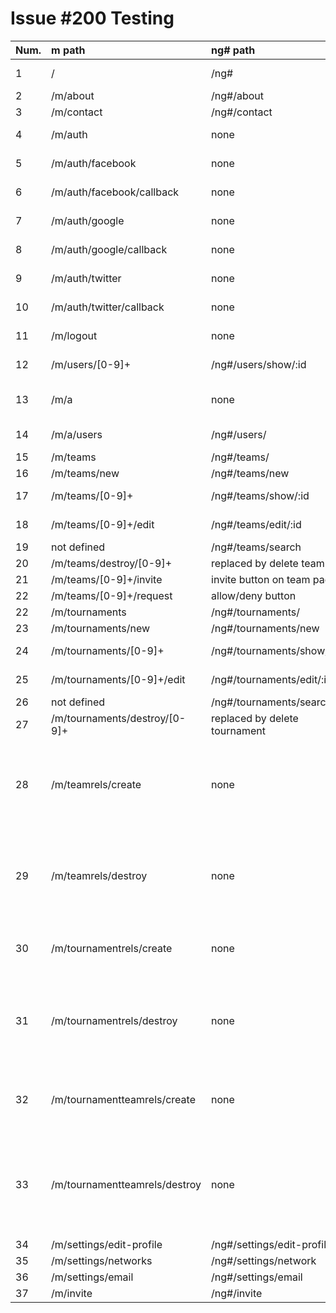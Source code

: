 Issue #200 Testing
===================

| Num.  |          m path                  |              ng# path                | status |     comments                    |
-------|:----------------------------------|:-------------------------------------|:-----|:----------------------------
| 1     |    /                             | /ng#                                 | &#x2713;   | login & logout ok
| 2     |    /m/about                      | /ng#/about                           | &#x2713;   |
| 3     |    /m/contact                    | /ng#/contact                         | &#x2713;   |
| 4     |    /m/auth                       | none                                 | N.A. | done at root
| 5     |    /m/auth/facebook              | none                                 | N.A. | handled by javascript
| 6     |    /m/auth/facebook/callback     | none                                 | N.A. | handled by javascript
| 7     |    /m/auth/google                | none                                 | N.A. | handled by javascript
| 8     |    /m/auth/google/callback       | none                                 | N.A. | handled by javascript
| 9     |    /m/auth/twitter               | none				                          | N.A. | handled by javascript
| 10    |    /m/auth/twitter/callback      | none				                          | N.A. | handled by javascript
| 11    |    /m/logout                     | none	 			                          | N.A. | handled by javascript
| 12    |    /m/users/[0-9]+      	       | /ng#/users/show/:id		              |	&#x2713;	 | [issue #249](https://github.com/santiaago/purple-wing/issues/249) -> closed
| 13    |    /m/a			                     | none				                          | N.A. | path is no longer necessary
| 14    |    /m/a/users			               | /ng#/users/			                    |	&#x2713;	 | [issue #250](https://github.com/santiaago/purple-wing/issues/250) -> closed
| 15    |    /m/teams			                 | /ng#/teams/			                    | &#x2713;	 |
| 16    |    /m/teams/new		               | /ng#/teams/new			                  |	&#x2713;   | 
| 17    |    /m/teams/[0-9]+		           | /ng#/teams/show/:id	  	            |	&#x2713;	 | [issue #251](https://github.com/santiaago/purple-wing/issues/251) -> closed
| 18    |    /m/teams/[0-9]+/edit	         | /ng#/teams/edit/:id		              |	&#x2713;	 | [issue #251](https://github.com/santiaago/purple-wing/issues/251) -> closed
| 19    |    not defined                   | /ng#/teams/search			              |	&#x2713;	 |
| 20    |    /m/teams/destroy/[0-9]+	     | replaced by delete team				      | &#x2713;   |
| 21    |    /m/teams/[0-9]+/invite        | invite button on team page		        | &#x2713;	 |
| 22    |    /m/teams/[0-9]+/request	     | allow/deny button		                | &#x2713;	 |
| 22    |    /m/tournaments		             | /ng#/tournaments/			              | &#x2713;   |
| 23    |    /m/tournaments/new		         | /ng#/tournaments/new		              |	&#x2713;   |
| 24    |    /m/tournaments/[0-9]+         | /ng#/tournaments/show/:id		        |	&#x2713;	 | [issue #252](https://github.com/santiaago/purple-wing/issues/252) -> closed
| 25    |    /m/tournaments/[0-9]+/edit    | /ng#/tournaments/edit/:id		        |	&#x2713;	 | [issue #252](https://github.com/santiaago/purple-wing/issues/252) -> closed
| 26    |    not defined		               | /ng#/tournaments/search		          | &#x2713;	 |
| 27    |    /m/tournaments/destroy/[0-9]+ | replaced by delete tournament        | &#x2713;   |
| 28    |    /m/teamrels/create            | none				                          | &#x2713;	 | relation created when join team or when create team
| 29    |    /m/teamrels/destroy	         | none				                          | &#x2713;   | relation created when leave team or when delete team
| 30    |    /m/tournamentrels/create      | none				                          | &#x2713;	 | relation created when join tournament
| 31    |    /m/tournamentrels/destroy     | none				                          | &#x2713;	 | relation created when leave tournament or when delete tournament
| 32    |    /m/tournamentteamrels/create  | none				                          | &#x2713;	 | relation created when join tournament as team
| 33    |    /m/tournamentteamrels/destroy | none				                          | &#x2713;	 | relation created when leave tournament as team or when delete tournament
| 34    |    /m/settings/edit-profile      | /ng#/settings/edit-profile           |	&#x2713;	 |
| 35    |    /m/settings/networks          | /ng#/settings/network		            | &#x2713; 	 |
| 36    |    /m/settings/email		         | /ng#/settings/email		              |	&#x2713;   |
| 37    |    /m/invite                     | /ng#/invite			                    |	&#x2713;   |
